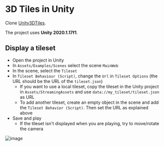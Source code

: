 # 3D Tiles in Unity

Clone [Unity3DTiles](https://github.com/NASA-AMMOS/Unity3DTiles).

The project uses __Unity 2020.1.17f1__.

## Display a tileset

- Open the project in Unity
- In `Assets/Examples/Scenes` select the scene `MainWeb`
- In the scene, select the `Tileset`
- In `Tileset Behaviour (Script)`, change the `Url` in `Tileset Options` (the URL should be the URL of the `tileset.json`)
  - If you want to use a local tileset, copy the tileset in the Unity project in `Assets/StreamingAssets` and use `data://my_tileset/tileset.json` as URL
  - To add another tileset, create an empty object in the scene and add the `Tileset Behavior (Script)`. Then set the URL as explained above
- Save and play
  - If the tileset isn't displayed when you are playing, try to move/rotate the camera 

![image](https://user-images.githubusercontent.com/32875283/207844715-67825c05-bf0e-45b3-9ebe-10208249c2b8.png)

